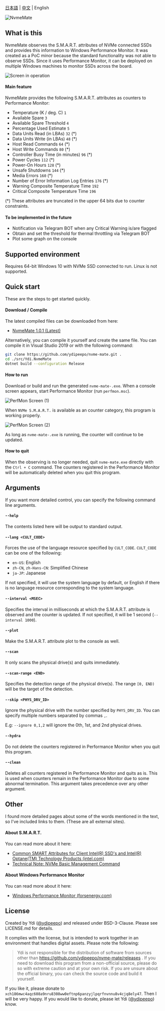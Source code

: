 ﻿[日本語](https://github.com/ydipeepo/nvme-mate/blob/master/README.md) | [中文](https://github.com/ydipeepo/nvme-mate/blob/master/README.zh-CN.md) | English



![NvmeMate](https://github.com/ydipeepo/nvme-mate/raw/master/doc/super-ultra-great-logo.png)





## What is this

NvmeMate observes the S.M.A.R.T. attributes of NVMe connected SSDs and provides this information to Windows Performance Monitor.
It was created as a PoC minor because the standard functionality was not able to observe SSDs.
Since it uses Performance Monitor, it can be deployed on multiple Windows machines to monitor SSDs across the board.



![Screen in operation](https://raw.githubusercontent.com/ydipeepo/nvme-mate/master/doc/nvme-mate.gif)



#### Main feature

NvmeMate provides the following S.M.A.R.T. attributes as counters to Performance Monitor:

* Temperature (K / deg. C) `1`
* Available Spare `3`
* Available Spare Threshold `4`
* Percentage Used Estimate `5`
* Data Units Read (in LBAs) `32` (*)
* Data Units Write (in LBAs) `48` (*)
* Host Read Commands `64` (*)
* Host Write Commands `80` (*)
* Controller Busy Time (in minutes) `96` (*)
* Power Cycles `112` (*)
* Power-On Hours `128` (*)
* Unsafe Shutdowns `144` (*)
* Media Errors `160` (*)
* Number of Error Information Log Entries `176` (*)
* Warning Composite Temperature Time `192`
* Critical Composite Temperature Time `196`

(*) These attributes are truncated in the upper 64 bits due to counter constraints.



#### To be implemented in the future

- Notification via Telegram BOT when any Critical Warning is/are flagged
- Obtain and set the threshold for thermal throttling via Telegram BOT
- Plot some graph on the console





## Supported environment

Requires 64-bit Windows 10 with NVMe SSD connected to run.
Linux is not supported.







## Quick start

These are the steps to get started quickly.



#### Download / Compile

The latest compiled files can be downloaded from here:

* [NvmeMate 1.0.1 (Latest)](https://github.com/ydipeepo/nvme-mate/releases/tag/1.0.1)

Alternatively, you can compile it yourself and create the same file.
You can compile it in Visual Studio 2019 or with the following command:

```bash
git clone https://github.com/ydipeepo/nvme-mate.git .
cd ./src/Ydi.NvmeMate
dotnet build --configuration Release
```



#### How to run

Download or build and run the generated `nvme-mate-.exe`.
When a console screen appears, start Performance Monitor (run `perfmon.msc`).

![PerfMon Screen (1)](https://raw.githubusercontent.com/ydipeepo/nvme-mate/master/doc/perfmon-1.png)

When `NVMe S.M.A.R.T.` is available as an counter category, this program is working properly.

![PerfMon Screen (2)](https://raw.githubusercontent.com/ydipeepo/nvme-mate/master/doc/perfmon-2.png)

As long as `nvme-mate-.exe` is running, the counter will continue to be updated.



#### How to quit

When the observing is no longer needed, quit `nvme-mate.exe` directly with the `Ctrl + C` command.
The counters registered in the Performance Monitor will be automatically deleted when you quit this program.







## Arguments

If you want more detailed control, you can specify the following command line arguments.



#### `--help`

The contents listed here will be output to standard output.



#### `--lang <CULT_CODE>`

Forces the use of the language resource specified by `CULT_CODE`.
`CULT_CODE` can be one of the following:

* `en-US`: English
* `zh-CN`, `zh-Hans-CN`: Simplified Chinese
* `ja-JP`: Japanese

If not specified, it will use the system language by default, or English if there is no language resource corresponding to the system language.



#### `--interval <MSEC>`

Specifies the interval in milliseconds at which the S.M.A.R.T. attribute is observed and the counter is updated.
If not specified, it will be 1 second (`--interval 1000`).



#### `--plot`

Make the S.M.A.R.T. attribute plot to the console as well.



#### `--scan`

It only scans the physical drive(s) and quits immediately.



#### `--scan-range <END>`

Specifies the detection range of the physical drive(s).
The range `[0, END)` will be the target of the detection.



#### `--skip <PHYS_DRV_ID>`

Ignore the physical drive with the number specified by `PHYS_DRV_ID`.
You can specify multiple numbers separated by commas `,`.

E.g: `--ignore 0,1,2` will ignore the 0th, 1st, and 2nd physical drives.



#### `--hydra`

Do not delete the counters registered in Performance Monitor when you quit this program.



#### `--clean`

Deletes all counters registered in Performance Monitor and quits as is.
This is used when counters remain in the Performance Monitor due to some abnormal termination.
This argument takes precedence over any other argument.







## Other

I found more detailed pages about some of the words mentioned in the text, so I've included links to them. (These are all external sites).



#### About S.M.A.R.T.

You can read more about it here:

* [Common SMART Attributes for Client Intel(R) SSD's and Intel(R) Optane(TM) Technology Products (intel.com)](https://www.intel.com/content/www/us/en/support/articles/000056596/memory-and-storage.html)
* [Technical Note: NVMe Basic Management Command](https://www.nvmexpress.org/wp-content/uploads/NVMe_Management_-_Technical_Note_on_Basic_Management_Command.pdf)


#### About Windows Performance Monitor

You can read more about it here:

* [Windows Performance Monitor (forsenergy.com)](https://forsenergy.com/en-us/perfmon/html/53582ab0-24a0-411c-9c7a-7b2466741699.htm)







## License

Created by Ydi ([@ydipeepo](https://twitter.com/ydipeepo)) and released under BSD-3-Clause. Please see LICENSE.md for details.

It complies with the license, but is intended to work together in an environment that handles digital assets.
Please note the following:

> Ydi is not responsible for the distribution of software from sources other than https://github.com/ydipeepo/nvme-mate/releases .
> If you need to download this program from a non-official source, please do so with extreme caution and at your own risk.
> If you are unsure about the official binary, you can check the source code and build it yourself.






If you like it, please donate to `xch186mwc4aqc608a9nru8308ww0eftnp6panzyjlpqrfnvnnu8v4cjq8ely47`.
Then I will be very happy. If you would like to donate, please let Ydi ([@ydipeepo](https://twitter.com/ydipeepo)) know.
